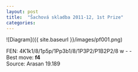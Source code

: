 ```yaml
---
layout: post
title:  "Šachová skladba 2011-12, 1st Prize"
categories: 
---
```


![Diagram]({{ site.baseurl }}/images/pf001.png)

FEN: 4K1k1/8/1p5p/1Pp3b1/8/1P3P2/P1B2P2/8 w - -  
Best move: **f4**  
Source: Arasan 19.189  


